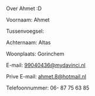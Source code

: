 Over Ahmet :D

Voornaam: Ahmet

Tussenvoegsel: 

Achternaam: Altas

Woonplaats: Gorinchem

E-mail: 99040436@mydavinci.nl

Prive E-mail: ahmet.8@hotmail.nl

Telefoonnummer: 06- 87 75 63 85